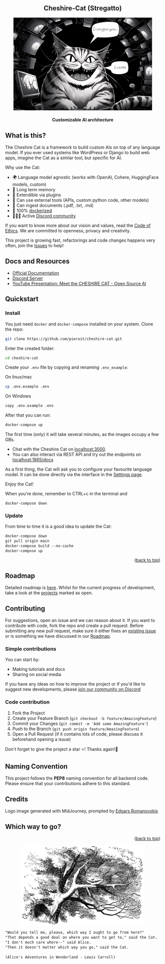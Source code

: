 <a name="readme-top"></a>

<!-- PROJECT LOGO -->
<br />
<div align="center">
  <h2>Cheshire-Cat (Stregatto)</h2>
  <img src="cheshire_cat_generated_mj.jpeg" alt="Logo" width="450" height="300" alt="Image generated by Midjourney, prompted by Edgars Romanovskis">
  <h4>
    Customizable AI architecture
  </h4>
</div>

## What is this?

The Cheshire Cat is a framework to build custom AIs on top of any language model.
If you ever used systems like WordPress or Django to build web apps, imagine the Cat as a similar tool, but specific for AI.

Why use the Cat:
- 🌍 Language model agnostic (works with OpenAI, Cohere, HuggingFace models, custom)
- 🐘 Long term memory
- 🚀 Extendible via plugins
- 🔧 Can use external tools (APIs, custom python code, other models)
- 📄 Can ingest documents (.pdf, .txt, .md)
- 🐋 100% [dockerized](https://docs.docker.com/get-docker/)
- 👩‍👧‍👦 Active [Discord community](https://discord.gg/bHX5sNFCYU)

If you want to know more about our vision and values, read the [Code of Ethics](CODE-OF-ETHICS.md). We are committed to openness, privacy and creativity.

This project is growing fast, refactorings and code changes happens very often, join the [Issues](https://github.com/pieroit/cheshire-cat/issues?q=is%3Aissue+is%3Aopen+sort%3Aupdated-desc) to help!

## Docs and Resources
- [Official Documentation](https://pieroit.github.io/cheshire-cat/)
- [Discord Server](https://discord.gg/bHX5sNFCYU)
- [YouTube Presentation: Meet the CHESHIRE CAT - Open Source AI](https://www.youtube.com/watch?v=vyHg6op6FF8)

## Quickstart

### Install

You just need `docker` and `docker-compose` installed on your system.
Clone the repo:

```bash
git clone https://github.com/pieroit/cheshire-cat.git
```

Enter the created folder:

```bash
cd cheshire-cat
```

Create your `.env` file by copying and renaming `.env_example`:

On linux/mac
```bash
cp .env.example .env
```

On Windows
```bash
copy .env.example .env
```

After that you can run:

```bash
docker-compose up
```

The first time (only) it will take several minutes, as the images occupy a few GBs.

- Chat with the Cheshire Cat on [localhost:3000](http://localhost:3000).
- You can also interact via REST API and try out the endpoints on [localhost:1865/docs](http://localhost:1865/docs)

As a first thing, the Cat will ask you to configure your favourite language model.
It can be done directly via the interface in the [Settings page](http://localhost:3000/settings).

Enjoy the Cat!

When you're done, remember to CTRL+c in the terminal and
```
docker-compose down
```

### Update

From time to time it is a good idea to update the Cat:

```
docker-compose down
git pull origin main
docker-compose build --no-cache
docker-compose up
```

<p align="right">(<a href="#readme-top">back to top</a>)</p>


## Roadmap

Detailed roadmap is [here](./ROADMAP.md).
Whilst for the current progress of development, take a look at the [projects](https://github.com/pieroit/cheshire-cat/projects?query=is%3Aopen) marked as open.

## Contributing

For suggestions, open an issue and we can reason about it.
If you want to contribute with code, fork the repo and create a pull request. Before submitting any new pull request, make sure it either fixes an [existing issue](https://github.com/pieroit/cheshire-cat/issues) or is something we have discussed in our [Roadmap](#roadmap).

### Simple contributions

You can start by:
- Making tutorials and docs
- Sharing on social media

If you have any ideas on how to improve the project or if you'd like to suggest new developments, please [join our community on Discord](https://discord.gg/bHX5sNFCYU)

### Code contribution

1. Fork the Project
2. Create your Feature Branch (`git checkout -b feature/AmazingFeature`)
3. Commit your Changes (`git commit -m 'Add some AmazingFeature'`)
4. Push to the Branch (`git push origin feature/AmazingFeature`)
5. Open a Pull Request (if it contains lots of code, please discuss it beforehand opening a issue)

Don't forget to give the project a star ⭐! Thanks again!🙏

## Naming Convention

This project follows the **PEP8** naming convention for all backend code. Please ensure that your contributions adhere to this standard.

## Credits

Logo image generated with MidJourney, prompted by [Edgars Romanovskis](https://www.linkedin.com/in/edgars-romanovskis-b28826259/)

## Which way to go?

<p align="right">(<a href="#readme-top">back to top</a>)</p>

<p align="center">
    <img align="center" src=cheshire-cat.jpeg width=400px alt="Wikipedia picture of the Cheshire Cat">
</p>

```
"Would you tell me, please, which way I ought to go from here?"
"That depends a good deal on where you want to get to," said the Cat.
"I don't much care where--" said Alice.
"Then it doesn't matter which way you go," said the Cat.

(Alice's Adventures in Wonderland - Lewis Carroll)

```
